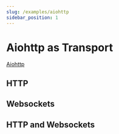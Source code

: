 ```yaml
---
slug: /examples/aiohttp
sidebar_position: 1
---
```


# Aiohttp as Transport

[Aiohttp](https://github.com/aio-libs/aiohttp)

## HTTP

## Websockets

## HTTP and Websockets
